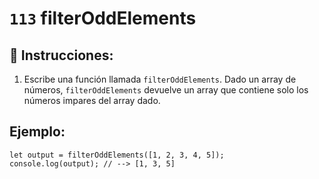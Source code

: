 # `113` filterOddElements

## 📝 Instrucciones:

1. Escribe una función llamada `filterOddElements`. Dado un array de números, `filterOddElements` devuelve un array que contiene solo los números impares del array dado.

## Ejemplo:

```Js
let output = filterOddElements([1, 2, 3, 4, 5]);
console.log(output); // --> [1, 3, 5]
```
